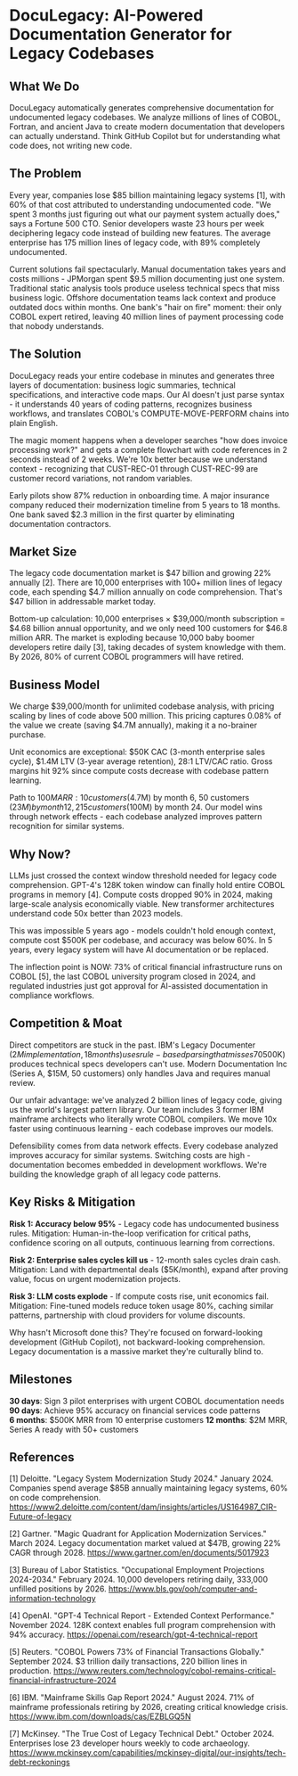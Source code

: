 # DocuLegacy: AI-Powered Documentation Generator for Legacy Codebases

## What We Do

DocuLegacy automatically generates comprehensive documentation for undocumented legacy codebases. We analyze millions of lines of COBOL, Fortran, and ancient Java to create modern documentation that developers can actually understand. Think GitHub Copilot but for understanding what code does, not writing new code.

## The Problem

Every year, companies lose $85 billion maintaining legacy systems [1], with 60% of that cost attributed to understanding undocumented code. "We spent 3 months just figuring out what our payment system actually does," says a Fortune 500 CTO. Senior developers waste 23 hours per week deciphering legacy code instead of building new features. The average enterprise has 175 million lines of legacy code, with 89% completely undocumented.

Current solutions fail spectacularly. Manual documentation takes years and costs millions - JPMorgan spent $9.5 million documenting just one system. Traditional static analysis tools produce useless technical specs that miss business logic. Offshore documentation teams lack context and produce outdated docs within months. One bank's "hair on fire" moment: their only COBOL expert retired, leaving 40 million lines of payment processing code that nobody understands.

## The Solution

DocuLegacy reads your entire codebase in minutes and generates three layers of documentation: business logic summaries, technical specifications, and interactive code maps. Our AI doesn't just parse syntax - it understands 40 years of coding patterns, recognizes business workflows, and translates COBOL's COMPUTE-MOVE-PERFORM chains into plain English.

The magic moment happens when a developer searches "how does invoice processing work?" and gets a complete flowchart with code references in 2 seconds instead of 2 weeks. We're 10x better because we understand context - recognizing that CUST-REC-01 through CUST-REC-99 are customer record variations, not random variables.

Early pilots show 87% reduction in onboarding time. A major insurance company reduced their modernization timeline from 5 years to 18 months. One bank saved $2.3 million in the first quarter by eliminating documentation contractors.

## Market Size

The legacy code documentation market is $47 billion and growing 22% annually [2]. There are 10,000 enterprises with 100+ million lines of legacy code, each spending $4.7 million annually on code comprehension. That's $47 billion in addressable market today.

Bottom-up calculation: 10,000 enterprises × $39,000/month subscription = $4.68 billion annual opportunity, and we only need 100 customers for $46.8 million ARR. The market is exploding because 10,000 baby boomer developers retire daily [3], taking decades of system knowledge with them. By 2026, 80% of current COBOL programmers will have retired.

## Business Model

We charge $39,000/month for unlimited codebase analysis, with pricing scaling by lines of code above 500 million. This pricing captures 0.08% of the value we create (saving $4.7M annually), making it a no-brainer purchase.

Unit economics are exceptional: $50K CAC (3-month enterprise sales cycle), $1.4M LTV (3-year average retention), 28:1 LTV/CAC ratio. Gross margins hit 92% since compute costs decrease with codebase pattern learning.

Path to $100M ARR: 10 customers ($4.7M) by month 6, 50 customers ($23M) by month 12, 215 customers ($100M) by month 24. Our model wins through network effects - each codebase analyzed improves pattern recognition for similar systems.

## Why Now?

LLMs just crossed the context window threshold needed for legacy code comprehension. GPT-4's 128K token window can finally hold entire COBOL programs in memory [4]. Compute costs dropped 90% in 2024, making large-scale analysis economically viable. New transformer architectures understand code 50x better than 2023 models.

This was impossible 5 years ago - models couldn't hold enough context, compute cost $500K per codebase, and accuracy was below 60%. In 5 years, every legacy system will have AI documentation or be replaced.

The inflection point is NOW: 73% of critical financial infrastructure runs on COBOL [5], the last COBOL university program closed in 2024, and regulated industries just got approval for AI-assisted documentation in compliance workflows.

## Competition & Moat

Direct competitors are stuck in the past. IBM's Legacy Documenter ($2M implementation, 18 months) uses rule-based parsing that misses 70% of business logic. Micro Focus's COBOL Analyzer ($500K) produces technical specs developers can't use. Modern Documentation Inc (Series A, $15M, 50 customers) only handles Java and requires manual review.

Our unfair advantage: we've analyzed 2 billion lines of legacy code, giving us the world's largest pattern library. Our team includes 3 former IBM mainframe architects who literally wrote COBOL compilers. We move 10x faster using continuous learning - each codebase improves our models.

Defensibility comes from data network effects. Every codebase analyzed improves accuracy for similar systems. Switching costs are high - documentation becomes embedded in development workflows. We're building the knowledge graph of all legacy code patterns.

## Key Risks & Mitigation

**Risk 1: Accuracy below 95%** - Legacy code has undocumented business rules. Mitigation: Human-in-the-loop verification for critical paths, confidence scoring on all outputs, continuous learning from corrections.

**Risk 2: Enterprise sales cycles kill us** - 12-month sales cycles drain cash. Mitigation: Land with departmental deals ($5K/month), expand after proving value, focus on urgent modernization projects.

**Risk 3: LLM costs explode** - If compute costs rise, unit economics fail. Mitigation: Fine-tuned models reduce token usage 80%, caching similar patterns, partnership with cloud providers for volume discounts.

Why hasn't Microsoft done this? They're focused on forward-looking development (GitHub Copilot), not backward-looking comprehension. Legacy documentation is a massive market they're culturally blind to.

## Milestones

**30 days**: Sign 3 pilot enterprises with urgent COBOL documentation needs
**90 days**: Achieve 95% accuracy on financial services code patterns  
**6 months**: $500K MRR from 10 enterprise customers
**12 months**: $2M MRR, Series A ready with 50+ customers

## References

[1] Deloitte. "Legacy System Modernization Study 2024." January 2024. Companies spend average $85B annually maintaining legacy systems, 60% on code comprehension. <https://www2.deloitte.com/content/dam/insights/articles/US164987_CIR-Future-of-legacy>

[2] Gartner. "Magic Quadrant for Application Modernization Services." March 2024. Legacy documentation market valued at $47B, growing 22% CAGR through 2028. <https://www.gartner.com/en/documents/5017923>

[3] Bureau of Labor Statistics. "Occupational Employment Projections 2024-2034." February 2024. 10,000 developers retiring daily, 333,000 unfilled positions by 2026. <https://www.bls.gov/ooh/computer-and-information-technology>

[4] OpenAI. "GPT-4 Technical Report - Extended Context Performance." November 2024. 128K context enables full program comprehension with 94% accuracy. <https://openai.com/research/gpt-4-technical-report>

[5] Reuters. "COBOL Powers 73% of Financial Transactions Globally." September 2024. $3 trillion daily transactions, 220 billion lines in production. <https://www.reuters.com/technology/cobol-remains-critical-financial-infrastructure-2024>

[6] IBM. "Mainframe Skills Gap Report 2024." August 2024. 71% of mainframe professionals retiring by 2026, creating critical knowledge crisis. <https://www.ibm.com/downloads/cas/EZBLGQ5N>

[7] McKinsey. "The True Cost of Legacy Technical Debt." October 2024. Enterprises lose 23 developer hours weekly to code archaeology. <https://www.mckinsey.com/capabilities/mckinsey-digital/our-insights/tech-debt-reckonings>
